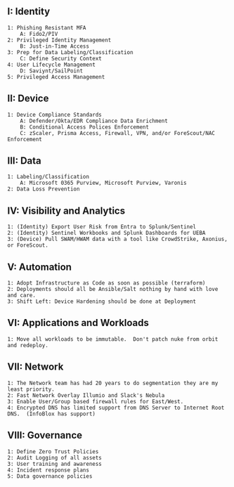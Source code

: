 ## I: Identity
    1: Phishing Resistant MFA
        A: Fido2/PIV
    2: Privileged Identity Management
        B: Just-in-Time Access
    3: Prep for Data Labeling/Classification
        C: Define Security Context  
    4: User Lifecycle Management
        D: Saviynt/SailPoint  
    5: Privileged Access Management  

## II: Device
    1: Device Compliance Standards
        A: Defender/Okta/EDR Compliance Data Enrichment  
        B: Conditional Access Polices Enforcement  
        C: zScaler, Prisma Access, Firewall, VPN, and/or ForeScout/NAC Enforcement  

## III: Data
    1: Labeling/Classification  
        A: Microsoft 0365 Purview, Microsoft Purview, Varonis  
    2: Data Loss Prevention  

## IV: Visibility and Analytics
    1: (Identity) Export User Risk from Entra to Splunk/Sentinel  
    2: (Identity) Sentinel Workbooks and Splunk Dashboards for UEBA  
    3: (Device) Pull SWAM/HWAM data with a tool like CrowdStrike, Axonius, or ForeScout.  

## V: Automation
    1: Adopt Infrastructure as Code as soon as possible (terraform)  
    2: Deployments should all be Ansible/Salt nothing by hand with love and care.  
    3: Shift Left: Device Hardening should be done at Deployment  

## VI: Applications and Workloads
    1: Move all workloads to be immutable.  Don't patch nuke from orbit and redeploy.  

## VII: Network
    1: The Network team has had 20 years to do segmentation they are my least priority.  
    2: Fast Network Overlay Illumio and Slack's Nebula  
    3: Enable User/Group based firewall rules for East/West.  
    4: Encrypted DNS has limited support from DNS Server to Internet Root DNS.  (InfoBlox has support)  

## VIII: Governance
    1: Define Zero Trust Policies  
    2: Audit Logging of all assets  
    3: User training and awareness  
    4: Incident response plans  
    5: Data governance policies  
